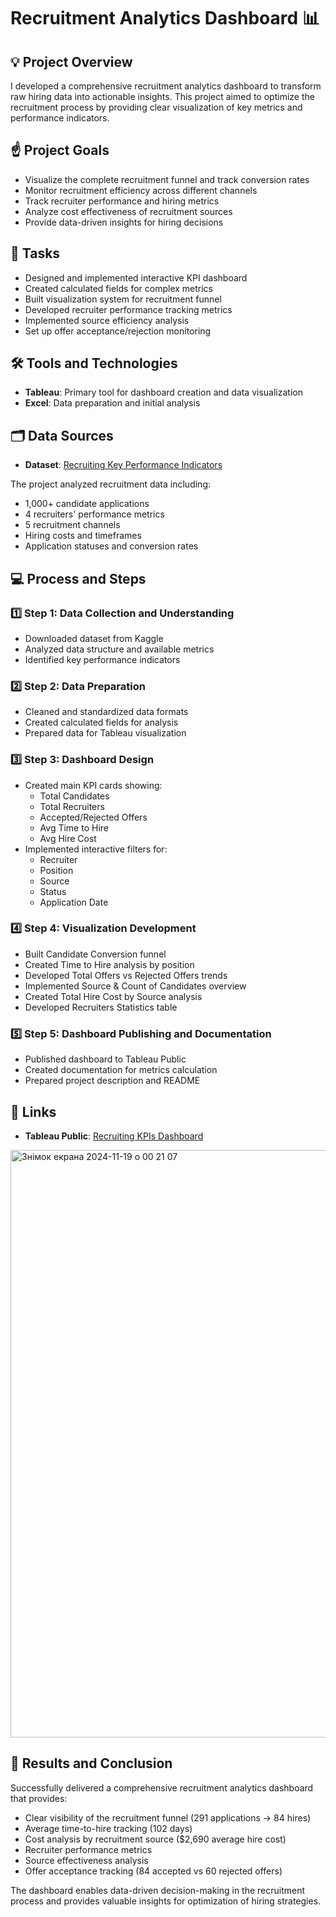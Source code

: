 # Recruitment Analytics Dashboard 📊

## 💡 Project Overview
I developed a comprehensive recruitment analytics dashboard to transform raw hiring data into actionable insights. This project aimed to optimize the recruitment process by providing clear visualization of key metrics and performance indicators.

## ☝️ Project Goals
- Visualize the complete recruitment funnel and track conversion rates
- Monitor recruitment efficiency across different channels
- Track recruiter performance and hiring metrics
- Analyze cost effectiveness of recruitment sources
- Provide data-driven insights for hiring decisions

## 💼 Tasks
- Designed and implemented interactive KPI dashboard
- Created calculated fields for complex metrics
- Built visualization system for recruitment funnel
- Developed recruiter performance tracking metrics
- Implemented source efficiency analysis
- Set up offer acceptance/rejection monitoring

## 🛠️ Tools and Technologies
- **Tableau**: Primary tool for dashboard creation and data visualization
- **Excel**: Data preparation and initial analysis

## 🗂️ Data Sources
- **Dataset**: [Recruiting Key Performance Indicators](https://www.kaggle.com/datasets/aidakooh/recruiting-key-performance-indicators/code)

The project analyzed recruitment data including:
- 1,000+ candidate applications
- 4 recruiters' performance metrics
- 5 recruitment channels
- Hiring costs and timeframes
- Application statuses and conversion rates

## 💻 Process and Steps

### 1️⃣ Step 1: Data Collection and Understanding
- Downloaded dataset from Kaggle
- Analyzed data structure and available metrics
- Identified key performance indicators

### 2️⃣ Step 2: Data Preparation
- Cleaned and standardized data formats
- Created calculated fields for analysis
- Prepared data for Tableau visualization

### 3️⃣ Step 3: Dashboard Design
- Created main KPI cards showing:
  - Total Candidates
  - Total Recruiters
  - Accepted/Rejected Offers
  - Avg Time to Hire
  - Avg Hire Cost
- Implemented interactive filters for:
  - Recruiter
  - Position
  - Source
  - Status
  - Application Date

### 4️⃣ Step 4: Visualization Development
- Built Candidate Conversion funnel
- Created Time to Hire analysis by position
- Developed Total Offers vs Rejected Offers trends
- Implemented Source & Count of Candidates overview
- Created Total Hire Cost by Source analysis
- Developed Recruiters Statistics table

### 5️⃣ Step 5: Dashboard Publishing and Documentation
- Published dashboard to Tableau Public
- Created documentation for metrics calculation
- Prepared project description and README

## 🔗 Links
- **Tableau Public**: [Recruiting KPIs Dashboard](https://public.tableau.com/views/RecruitingKPIs/RecruitingKPIs?:language=en-US&:sid=&:redirect=auth&:display_count=n&:origin=viz_share_link)
<img width="940" alt="Знімок екрана 2024-11-19 о 00 21 07" src="https://github.com/user-attachments/assets/e812809b-77ef-4f48-88a4-4bb2f0f66aa1">


## 🌿 Results and Conclusion
Successfully delivered a comprehensive recruitment analytics dashboard that provides:
- Clear visibility of the recruitment funnel (291 applications → 84 hires)
- Average time-to-hire tracking (102 days)
- Cost analysis by recruitment source ($2,690 average hire cost)
- Recruiter performance metrics
- Source effectiveness analysis
- Offer acceptance tracking (84 accepted vs 60 rejected offers)

The dashboard enables data-driven decision-making in the recruitment process and provides valuable insights for optimization of hiring strategies.

